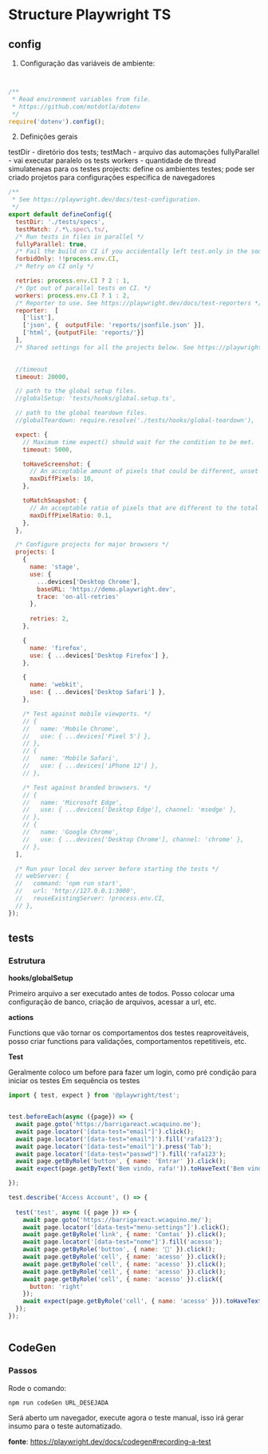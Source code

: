 # Structure Playwright TS


## config


1. Configuração das variáveis de ambiente:

~~~ts


/**
 * Read environment variables from file.
 * https://github.com/motdotla/dotenv
 */
require('dotenv').config();

~~~


2. Definições gerais

testDir - diretório dos tests;
testMach - arquivo das automações
fullyParallel - vai executar paralelo os tests
workers - quantidade de thread simulateneas para os testes
projects: define os ambientes testes; pode ser criado projetos para configurações específica de navegadores

~~~js
/**
 * See https://playwright.dev/docs/test-configuration.
 */
export default defineConfig({
  testDir: './tests/specs',
  testMatch: /.*\.spec\.ts/,
  /* Run tests in files in parallel */
  fullyParallel: true,
  /* Fail the build on CI if you accidentally left test.only in the source code. */
  forbidOnly: !!process.env.CI,
  /* Retry on CI only */

  retries: process.env.CI ? 2 : 1,
  /* Opt out of parallel tests on CI. */
  workers: process.env.CI ? 1 : 2,
  /* Reporter to use. See https://playwright.dev/docs/test-reporters */
  reporter:  [
    ['list'],
    ['json', {  outputFile: 'reports/jsonfile.json' }],
    ['html', {outputFile: 'reports/'}]
  ],
  /* Shared settings for all the projects below. See https://playwright.dev/docs/api/class-testoptions. */
  

  //timeout
  timeout: 20000,

  // path to the global setup files.
  //globalSetup: 'tests/hooks/global.setup.ts',

  // path to the global teardown files.
  //globalTeardown: require.resolve('./tests/hooks/global-teardown'),

  expect: {
    // Maximum time expect() should wait for the condition to be met.
    timeout: 5000,

    toHaveScreenshot: {
      // An acceptable amount of pixels that could be different, unset by default.
      maxDiffPixels: 10,
    },

    toMatchSnapshot: {
      // An acceptable ratio of pixels that are different to the total amount of pixels, between 0 and 1.
      maxDiffPixelRatio: 0.1,
    },
  },

  /* Configure projects for major browsers */
  projects: [
    {
      name: 'stage',
      use: { 
        ...devices['Desktop Chrome'],
        baseURL: 'https://demo.playwright.dev',
        trace: 'on-all-retries'
      },
      
      retries: 2,
    },

    {
      name: 'firefox',
      use: { ...devices['Desktop Firefox'] },
    },

    {
      name: 'webkit',
      use: { ...devices['Desktop Safari'] },
    },

    /* Test against mobile viewports. */
    // {
    //   name: 'Mobile Chrome',
    //   use: { ...devices['Pixel 5'] },
    // },
    // {
    //   name: 'Mobile Safari',
    //   use: { ...devices['iPhone 12'] },
    // },

    /* Test against branded browsers. */
    // {
    //   name: 'Microsoft Edge',
    //   use: { ...devices['Desktop Edge'], channel: 'msedge' },
    // },
    // {
    //   name: 'Google Chrome',
    //   use: { ...devices['Desktop Chrome'], channel: 'chrome' },
    // },
  ],

  /* Run your local dev server before starting the tests */
  // webServer: {
  //   command: 'npm run start',
  //   url: 'http://127.0.0.1:3000',
  //   reuseExistingServer: !process.env.CI,
  // },
});

~~~

## tests

### Estrutura

**hooks/globalSetup**

Primeiro arquivo a ser executado antes de todos.
Posso colocar uma configuração de banco, criação de arquivos, acessar a url, etc.

**actions**

Functions que vão tornar os comportamentos dos testes reaproveitáveis, posso criar functions
para validações, comportamentos repetitiveis, etc.


**Test**

Geralmente coloco um before para fazer um login, como pré condição para iniciar os testes
Em sequência os testes

~~~js 
import { test, expect } from '@playwright/test';


test.beforeEach(async ({page}) => {
  await page.goto('https://barrigareact.wcaquino.me');
  await page.locator('[data-test="email"]').click();
  await page.locator('[data-test="email"]').fill('rafa123');
  await page.locator('[data-test="email"]').press('Tab');
  await page.locator('[data-test="passwd"]').fill('rafa123');
  await page.getByRole('button', { name: 'Entrar' }).click();
  await expect(page.getByText('Bem vindo, rafa!')).toHaveText('Bem vindo, rafa!');

});

test.describe('Access Account', () => {
  
  test('test', async ({ page }) => {
    await page.goto('https://barrigareact.wcaquino.me/');
    await page.locator('[data-test="menu-settings"]').click();
    await page.getByRole('link', { name: 'Contas' }).click();
    await page.locator('[data-test="nome"]').fill('acesso');
    await page.getByRole('button', { name: '' }).click();
    await page.getByRole('cell', { name: 'acesso' }).click();
    await page.getByRole('cell', { name: 'acesso' }).click();
    await page.getByRole('cell', { name: 'acesso' }).click();
    await page.getByRole('cell', { name: 'acesso' }).click({
      button: 'right'
    });
    await expect(page.getByRole('cell', { name: 'acesso' })).toHaveText('acesso');
  });
});



~~~


## CodeGen

### Passos 

Rode o comando:

`npm run codeGen URL_DESEJADA`

Será aberto um navegador, execute agora o teste manual, isso irá gerar insumo para o teste automatizado.

**fonte**: https://playwright.dev/docs/codegen#recording-a-test

